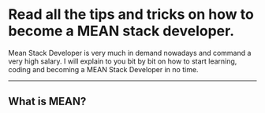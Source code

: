 Read all the tips and tricks on how to become a MEAN stack developer.
========================

Mean Stack Developer is very much in demand nowadays and command a very high salary.  I will explain to you bit by bit on how to start learning, coding and becoming a MEAN Stack Developer in no time.

---------------------- 

What is MEAN?
-------------